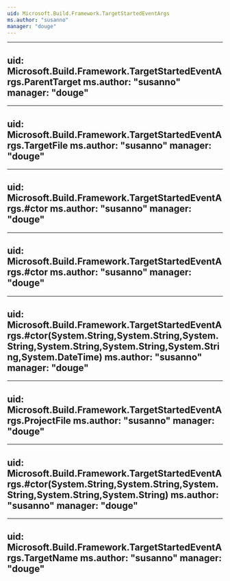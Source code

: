 ```yaml
---
uid: Microsoft.Build.Framework.TargetStartedEventArgs
ms.author: "susanno"
manager: "douge"
---
```


---
uid: Microsoft.Build.Framework.TargetStartedEventArgs.ParentTarget
ms.author: "susanno"
manager: "douge"
---

---
uid: Microsoft.Build.Framework.TargetStartedEventArgs.TargetFile
ms.author: "susanno"
manager: "douge"
---

---
uid: Microsoft.Build.Framework.TargetStartedEventArgs.#ctor
ms.author: "susanno"
manager: "douge"
---

---
uid: Microsoft.Build.Framework.TargetStartedEventArgs.#ctor
ms.author: "susanno"
manager: "douge"
---

---
uid: Microsoft.Build.Framework.TargetStartedEventArgs.#ctor(System.String,System.String,System.String,System.String,System.String,System.String,System.DateTime)
ms.author: "susanno"
manager: "douge"
---

---
uid: Microsoft.Build.Framework.TargetStartedEventArgs.ProjectFile
ms.author: "susanno"
manager: "douge"
---

---
uid: Microsoft.Build.Framework.TargetStartedEventArgs.#ctor(System.String,System.String,System.String,System.String,System.String)
ms.author: "susanno"
manager: "douge"
---

---
uid: Microsoft.Build.Framework.TargetStartedEventArgs.TargetName
ms.author: "susanno"
manager: "douge"
---
